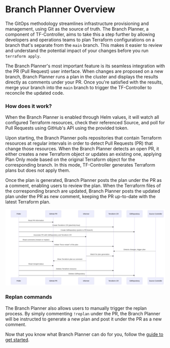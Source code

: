 # Branch Planner Overview

The GitOps methodology streamlines infrastructure provisioning and management, using Git as the source of truth. The Branch Planner, a component of TF-Controller, aims to take this a step further by allowing developers and operations teams to plan Terraform configurations on a branch that's separate from the `main` branch. This makes it easier to review and understand the potential impact of your changes before you run `terraform apply`.

The Branch Planner's most important feature is its seamless integration with the PR (Pull Request) user interface. When changes are proposed on a new branch, Branch Planner runs a plan in the cluster and displays the results directly as comments under your PR. Once you're satisfied with the results, merge your branch into the `main` branch to trigger the TF-Controller to reconcile the updated code.

### How does it work?

When the Branch Planner is enabled through Helm values, it will watch all configured Terraform resources, check their referenced Source, and poll for Pull Requests using GitHub's API using the provided token.

Upon starting, the Branch Planner polls repositories that contain Terraform resources at regular intervals in order to detect Pull Requests (PR) that change those resources. When the Branch Planner detects an open PR, it either creates a new Terraform object or updates an existing one, applying Plan Only mode based on the original Terraform object for the corresponding branch. In this mode, TF-Controller generates Terraform plans but does not apply them. 

Once the plan is generated, Branch Planner posts the plan under the PR as a comment, enabling users to review the plan. When the Terraform files of the corresponding branch are updated, Branch Planner posts the updated plan under the PR as new comment, keeping the PR up-to-date with the latest Terraform plan.

![branch planner](branch-planner.png)

### Replan commands

The Branch Planner also allows users to manually trigger the replan process. By simply commenting `!replan` under the PR, the Branch Planner will be instructed to generate a new plan and post it under the PR as a new comment.

Now that you know what Branch Planner can do for you, follow the [guide to get started](./branch-planner-getting-started.md).

